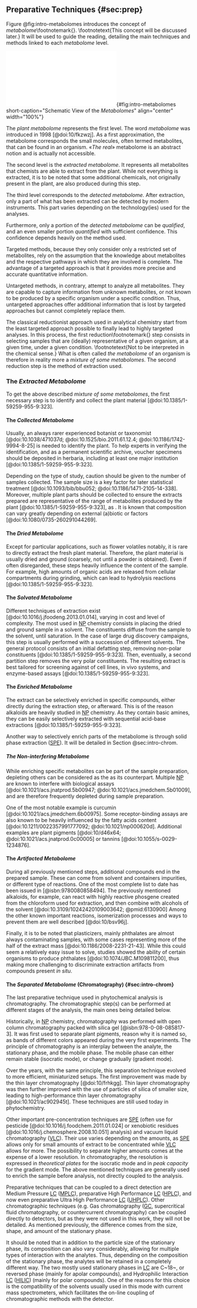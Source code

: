 ## Preparative Techniques {#sec:prep}

Figure @fig:intro-metabolomes introduces the concept of *metabolome*\footnotemark{}.
\footnotetext{This concept will be discussed later.}
It will be used to guide the reading, detailing the main techniques and methods linked to each *metabolome* level.

![**Schematic view of the *metabolomes*.**](images/intro-metabolomes.pdf "intro-metabolomes"){#fig:intro-metabolomes short-caption="Schematic View of the *Metabolomes*" align="center" width="100%"}

The *plant metabolome* represents the first level.
The word *metabolome* was introduced in 1998 [@doi:10/fkzwzj].
As a first approximation, the metabolome corresponds the small molecules, often termed metabolites, that can be found in an organism.
«*The real*» metabolome is an abstract notion and is actually not accessible.

The second level is the *extracted metabolome*.
It represents all metabolites that chemists are able to extract from the plant.
While not everything is extracted, it is to be noted that some additional chemicals, not originally present in the plant, are also produced during this step.

The third level corresponds to the *detected metabolome*.
After extraction, only a part of what has been extracted can be detected by modern instruments.
This part varies depending on the technology(ies) used for the analyses.

Furthermore, only a portion of the *detected metabolome* can be *qualified*, and an even smaller portion *quantified* with sufficient confidence.
This confidence depends heavily on the method used.

Targeted methods, because they only consider only a restricted set of metabolites, rely on the assumption that the knowledge about metabolites and the respective pathways in which they are involved is complete.
The advantage of a targeted approach is that it provides more precise and accurate quantitative information.

Untargeted methods, in contrary, attempt to analyze all metabolites.
They are capable to capture information from unknown metabolites, or not known to be produced by a specific organism under a specific condition.
Thus, untargeted approaches offer additional information that is lost by targeted approaches but cannot completely replace them.

The classical reductionist approach used in analytical chemistry start from the least targeted approach possible to finally lead to highly targeted analyses.
In this process, the first reduction\footnotemark{} step consists in selecting samples that are (ideally) representative of a given organism, at a given time, under a given condition.
\footnotetext{Not to be interpreted in the chemical sense.}
What is often called *the metabolome* of an organism is therefore in reality more a *mixture of some metabolomes*.
The second reduction step is the method of extraction used.

### The *Extracted Metabolome*

To get the above described *mixture of some metabolomes*, the first necessary step is to identify and collect the plant material [@doi:10.1385/1-59259-955-9:323].

#### The *Collected Metabolome*

Usually, an always rarer experienced botanist or taxonomist [@doi:10.1038/471037d; @doi:10.1525/bio.2011.61.12.4; @doi:10.1186/1742-9994-8-25] is needed to identify the plant.
To help experts in verifying the identification, and as a permanent scientific archive, voucher specimens should be deposited in herbaria, including at least one major institution [@doi:10.1385/1-59259-955-9:323].

Depending on the type of study, caution should be given to the number of samples collected.
The sample size is a key factor for later statistical treatment [@doi:10.1093/bib/bbu052; @doi:10.1186/1471-2105-14-338]. 
Moreover, multiple plant parts should be collected to ensure the extracts prepared are representative of the range of metabolites produced by the plant [@doi:10.1385/1-59259-955-9:323], as .
It is known that composition can vary greatly depending on external (a)biotic or factors [@doi:10.1080/0735-260291044269].

#### The *Dried Metabolome*

Except for particular applications, such as flower volatiles notably, it is rare to directly extract the fresh plant material.
Therefore, the plant material is usually dried and ground (coarsely, not until a powder is obtained).
Even if often disregarded, these steps heavily influence the content of the sample.
For example, high amounts of organic acids are released from cellular compartments during grinding, which can lead to hydrolysis reactions [@doi:10.1385/1-59259-955-9:323].

#### The *Solvated Metabolome*

Different techniques of extraction exist [@doi:10.1016/j.jfoodeng.2013.01.014], varying in cost and level of complexity.
The most used in [NP](#np) chemistry consists in placing the dried and ground sample in a solvent.
The constituents diffuse from the sample to the solvent, until saturation.
In the case of large drug discovery campaigns, this step is usually performed with a succession of different solvents.
The general protocol consists of an initial defatting step, removing non-polar constituents [@doi:10.1385/1-59259-955-9:323]. 
Then, eventually, a second partition step removes the very polar constituents. 
The resulting extract is best tailored for screening against of cell lines, in vivo systems, and enzyme-based assays [@doi:10.1385/1-59259-955-9:323].

#### The *Enriched Metabolome*

The extract can be selectively enriched in specific compounds, either directly during the extraction step, or afterward.
This is of the reason alkaloids are heavily studied in [NP](#np) chemistry.
As they contain basic amines, they can be easily selectively extracted with sequential acid-base extractions [@doi:10.1385/1-59259-955-9:323].

Another way to selectively enrich parts of the metabolome is through solid phase extraction ([SPE](#spe)).
It will be detailed in Section @sec:intro-chrom.

##### The *Non-interfering Metabolome*

While enriching specific metabolites can be part of the sample preparation, depleting others can be considered as the as its counterpart.
Multiple [NP](#np) are known to interfere with biological assays [@doi:10.1021/acs.jnatprod.5b00947; @doi:10.1021/acs.jmedchem.5b01009], and are therefore frequently depleted during sample preparation.

One of the most notable example is curcumin [@doi:10.1021/acs.jmedchem.6b00975].
Some receptor-binding assays are also known to be heavily influenced by the fatty acids content [@doi:10.1211/0022357991777092; @doi:10.1021/np000620d].
Additional examples are plant pigments [@doi:10/d46x64; @doi:10.1021/acs.jnatprod.0c00005] or tannins [@doi:10.1055/s-0029-1234876].

#### The *Artifacted Metabolome*

During all previously mentioned steps, additional compounds end in the prepared sample.
These can come from solvent and containers impurities, or different type of reactions.
One of the most complete list to date has been issued in [@isbn:9780080858494].
The previously mentioned alkaloids, for example, can react with highly reactive phosgene created from the chloroform used for extraction, and then combine with alcohols of the solvent [@doi:10.3109/10242420109003642; @pmid:6130900]
Among the other known important reactions, isomerization processes and ways to prevent them are well described [@doi:10/bsv96j].

Finally, it is to be noted that plasticizers, mainly phthalates are almost always contaminating samples, with some cases representing more of the half of the extract mass [@doi:10.1186/2008-2231-21-43].
While this could seem a relatively easy issue to solve, studies showed the ability of certain organisms to produce phthalates [@doi:10.1074/JBC.M109811200], thus making more challenging to discriminate extraction artifacts from compounds present *in situ*.

#### The *Separated Metabolome* (Chromatography) {#sec:intro-chrom}

The last preparative technique used in phytochemical analysis is chromatography.
The chromatographic step(s) can be performed at different stages of the analysis, the main ones being detailed below.

Historically, in [NP](#np) chemistry, chromatography was performed with open column chromatography packed with silica gel [@isbn:978-0-08-085817-3].
It was first used to separate plant pigments, reason why it is named so, as bands of different colors appeared during the very first experiments.
The principle of chromatography is an interplay between the analyte, the stationary phase, and 
the mobile phase.
The mobile phase can either remain stable (isocratic mode), or change gradually (gradient mode).

Over the years, with the same principle, this separation technique evolved to more efficient, miniaturized setups.
The first improvement was made by the thin layer chromatography [@doi:10/frhkgg].
Thin layer chromatography was then further improved with the use of particles of silica of smaller size, leading to high-performance thin layer chromatography [@doi:10.1021/ac902945t].
These techniques are still used today in phytochemistry.

Other important pre-concentration techniques are [SPE](#spe) (often use for pesticide [@doi:10.1016/j.foodchem.2011.01.024] or xenobiotic residues [@doi:10.1016/j.chemosphere.2008.10.051] analysis) and vacuum liquid chromatography ([VLC](#vlc)).
Their use varies depending on the amounts, as [SPE](#spe) allows only for small amounts of extract to be concentrated while [VLC](#vlc) allows for more.
The possibility to separate higher amounts comes at the expense of a lower resolution.
In chromatography, the resolution is expressed in *theoretical plates* for the isocratic mode and in *peak capacity* for the gradient mode.
The above mentioned techniques are generally used to enrich the sample before analysis, not directly coupled to the analysis.

Preparative techniques that can be coupled to a direct detection are Medium Pressure [LC](#lc) ([MPLC](#mplc)), preparative High Performance [LC](#lc) ([HPLC](#hplc)), and now even preparative Ultra High Performance [LC](#lc) ([UHPLC](#uhplc)).
Other chromatographic techniques (e.g. Gas chromatography ([GC](#gc), supercritical fluid chromatography, or countercurrent chromatography) can be coupled directly to detectors, but as they were not used in this work, they will not be detailed.
As mentioned previously, the difference comes from the size, shape, and amount of the stationary phase.

It should be noted that in addition to the particle size of the stationary phase, its composition can also vary considerably, allowing for multiple types of interaction with the analytes.
Thus, depending on the composition of the stationary phase, the analytes will be retained in a completely different way.
The two mostly used stationary phases in [LC](#lc) are C~18~, or reversed phase (mainly for apolar compounds), and Hydrophilic Interaction [LC](#lc) ([HILIC](#hilic)) (mainly for polar compounds).
One of the reasons for this choice is the compatibility of the solvents usually used in this mode with current mass spectrometers, which facilitates the on-line coupling of chromatographic methods with the detector.
